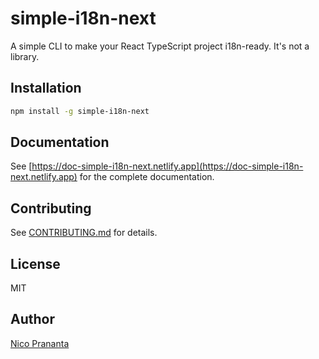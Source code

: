 # simple-i18n-next

A simple CLI to make your React TypeScript project i18n-ready. It's not a library.

## Installation

```bash
npm install -g simple-i18n-next
```

## Documentation

See [https://doc-simple-i18n-next.netlify.app](https://doc-simple-i18n-next.netlify.app) for the complete documentation.

## Contributing

See [CONTRIBUTING.md](CONTRIBUTING.md) for details.

## License

MIT

## Author

[Nico Prananta](https://nico.fyi)
